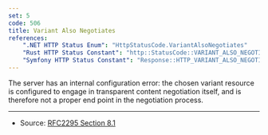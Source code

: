 ```yaml
---
set: 5
code: 506
title: Variant Also Negotiates
references:
    ".NET HTTP Status Enum": "HttpStatusCode.VariantAlsoNegotiates"
    "Rust HTTP Status Constant": "http::StatusCode::VARIANT_ALSO_NEGOTIATES"
    "Symfony HTTP Status Constant": "Response::HTTP_VARIANT_ALSO_NEGOTIATES_EXPERIMENTAL"
---
```


The server has an internal configuration error: the chosen variant resource is configured to engage in transparent content negotiation itself, and is therefore not a proper end point in the negotiation process.

---

* Source: [RFC2295 Section 8.1][1]

[1]: <http://tools.ietf.org/html/rfc2295#section-8.1>
